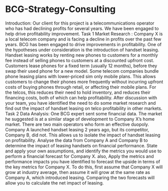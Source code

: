 # BCG-Strategy-Consulting

Introduction: Our client for this project is a telecommunications operator who has had declining profits for several years. We have been engaged to help drive profitability improvement. 
Task 1 Market Research : Company X is a local telecom company and is facing a decline in profits over the past few years. BCG has been engaged to drive improvements in profitability. One of the hypotheses under consideration is the introduction of handset leasing. Handset leasing works by renting new phones to customers for a monthly fee instead of selling phones to customers at a discounted upfront cost. Customers lease phones for a fixed term (usually 12 months), before they swap their used phone for a new model. Some telecom companies bundle phone leasing plans with lower-priced sim only mobile plans. This allows customers to change their phones more frequently without incurring upfront costs of buying phones through retail, or affecting their mobile plans. For the telcos, this reduces their need to hold inventory, and reduces their financing costs, both of which can help profitability. After discussion with your team, you have identified the need to do some market research and find out the impact of handset leasing on telco profitability in other markets.
Task 2 Data Analysis: One BCG expert sent some financial data. The market he suggested is at a similar stage of development to Company X’s home market. There are two main operators who form an effective duopoly. Company A launched handset leasing 2 years ago, but its competitor, Company B, did not. This allows us to isolate the impact of handset leasing on profitability. Analyse the data from Company A and Company B to determine the impact of leasing handsets on financial performance. State and apply your own assumptions, and identify the metrics you would use to perform a financial forecast for Company X. also, Apply the metrics and performance impacts you have identified to forecast the upside in terms of the key metrics for Company X. To do this, first assume that Company X will grow at industry average, then assume it will grow at the same rate as Company A, which introduced leasing. Comparing the two forecasts will allow you to calculate the net impact of leasing.

